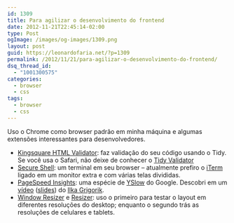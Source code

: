 ```yaml
---
id: 1309
title: Para agilizar o desenvolvimento do frontend
date: 2012-11-21T22:45:14-02:00
type: Post
ogImage: /images/og-images/1309.png
layout: post
guid: https://leonardofaria.net/?p=1309
permalink: /2012/11/21/para-agilizar-o-desenvolvimento-do-frontend/
dsq_thread_id:
  - "1001300575"
categories:
  - browser
  - css
tags:
  - browser
  - css
---
```

Uso o Chrome como browser padrão em minha máquina e algumas extensões interessantes para desenvolvedores.

  * [Kingsquare HTML Validator](https://chrome.google.com/webstore/detail/kingsquare-html-validator/anjdemaoejlpgmnmkijdemoiebcddhkc): faz validação do seu código usando o Tidy. Se você usa o Safari, não deixe de conhecer o [Tidy Validator](http://zappatic.net/projects/safarivalidator)
  * [Secure Shell](https://chrome.google.com/webstore/detail/secure-shell/pnhechapfaindjhompbnflcldabbghjo): um terminal em seu browser – atualmente prefiro o [iTerm](http://iterm2.com/) ligado em um monitor extra e com várias telas divididas.
  * [PageSpeed Insights](https://chrome.google.com/webstore/detail/pagespeed-insights-by-goo/gplegfbjlmmehdoakndmohflojccocli): uma espécie de [YSlow](https://chrome.google.com/webstore/detail/yslow/ninejjcohidippngpapiilnmkgllmakh) do Google. Descobri em um [vídeo](https://www.youtube.com/watch?v=BaneWEqNcpE) ([slides](http://www.igvita.com/slides/2012/devtools-tips-and-tricks/#1)) do [Ilka Grigorik](http://www.igvita.com/).
  * [Window Resizer](https://chrome.google.com/webstore/detail/window-resizer/kkelicaakdanhinjdeammmilcgefonfh) e [Resizer](https://chrome.google.com/webstore/detail/resizer/gekhbemhcekbaodnijabeajoeolfplbp?hl=en-US&gl=US): uso o primeiro para testar o layout em diferentes resoluções do desktop; enquanto o segundo trás as resoluções de celulares e tablets.
